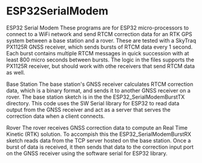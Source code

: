 # ESP32SerialModem
ESP32 Serial Modem
These programs are for ESP32 micro-processors to connect to a WiFi network and send RTCM correction data for an RTK GPS system between a base station and a rover. These are tested with a SkyTraq PX1125R GNSS receiver, which sends bursts of RTCM data every 1 second. Each burst contains multiple RTCM messages in quick succession with at least 800 micro seconds between bursts. The logic in the files supports the PX1125R receiver, but should work with othe receivers that send RTCM data as well.

Base Station
The base station's GNSS receiver calculates RTCM correction data, which is a binary format, and sends it to another GNSS receiver on a rover. The base station sketch is in the the ESP32_SerialModemBurstTX directory. This code uses the SW Serial library for ESP32 to read data output from the GNSS receiver and act as a server that serves the correction data when a client connects.

Rover
The rover receives GNSS correction data to compute an Real Time Kinetic (RTK) solution. To accompish this the ESP32_SerialModemBurstRX sketch reads data from the TCP server hosted on the base station. Once a burst of data is received, it then sends that data to the correction input port on the GNSS receiver using the software serial for ESP32 library.
